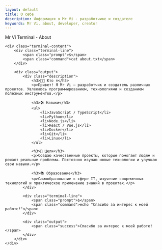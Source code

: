 ```yaml
---
layout: default
title: О себе
description: Информация о Mr Vi - разработчике и создателе
keywords: Mr Vi, about, developer, creator
---
```


<div class="terminal-container">
    <div class="terminal-header">
        <div class="terminal-buttons">
            <span class="terminal-button close"></span>
            <span class="terminal-button minimize"></span>
            <span class="terminal-button maximize"></span>
        </div>
        <div class="terminal-title">Mr Vi Terminal - About</div>
    </div>
    
    <div class="terminal-content">
        <div class="terminal-line">
            <span class="prompt">$</span>
            <span class="command">cat about.txt</span>
        </div>
        
        <div class="output">
            <div class="description">
                <h3>👨‍💻 Кто я</h3>
                <p>Привет! Я Mr Vi — разработчик и создатель различных проектов. Увлекаюсь программированием, технологиями и созданием полезных инструментов.</p>
                
                <h3>🛠️ Навыки</h3>
                <ul>
                    <li>JavaScript / TypeScript</li>
                    <li>Python</li>
                    <li>Node.js</li>
                    <li>React / Vue.js</li>
                    <li>Docker</li>
                    <li>Git</li>
                    <li>Linux</li>
                </ul>
                
                <h3>🎯 Цели</h3>
                <p>Создаю качественные проекты, которые помогают людям и решают реальные проблемы. Постоянно изучаю новые технологии и улучшаю свои навыки.</p>
                
                <h3>📚 Образование</h3>
                <p>Самообразование в сфере IT, изучение современных технологий и практическое применение знаний в проектах.</p>
            </div>
            
            <div class="terminal-line">
                <span class="prompt">$</span>
                <span class="command">echo "Спасибо за интерес к моей работе!"</span>
            </div>
            
            <div class="output">
                <span class="success">Спасибо за интерес к моей работе!</span>
            </div>
        </div>
    </div>
</div> 